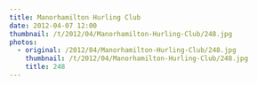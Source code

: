 ```yaml
---
title: Manorhamilton Hurling Club
date: 2012-04-07 12:00
thumbnail: /t/2012/04/Manorhamilton-Hurling-Club/248.jpg
photos:
  - original: /2012/04/Manorhamilton-Hurling-Club/248.jpg
    thumbnail: /t/2012/04/Manorhamilton-Hurling-Club/248.jpg
    title: 248
---
```

